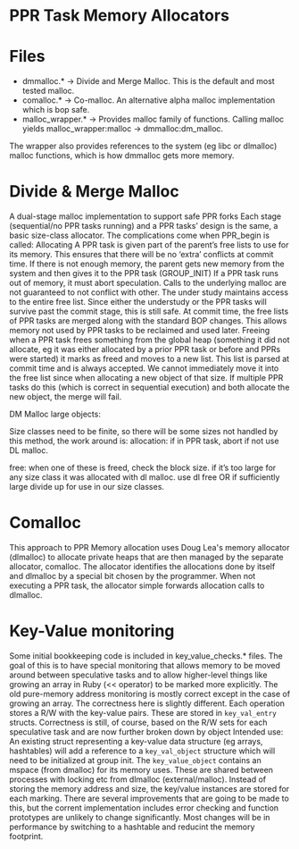 
PPR Task Memory Allocators
==========================

# Files

* dmmalloc.* -> Divide and Merge Malloc. This is the default and most tested malloc.
* comalloc.* -> Co-malloc. An alternative alpha malloc implementation which is bop safe.
* malloc_wrapper.* -> Provides malloc family of functions. Calling malloc yields malloc_wrapper:malloc -> dmmalloc:dm_malloc.

The wrapper also provides references to the system (eg libc or dlmalloc) malloc functions, which is how dmmalloc gets more memory.

# Divide & Merge Malloc

A dual-stage malloc implementation to support safe PPR forks
Each stage (sequential/no PPR tasks running) and a PPR tasks’ design is the same, a basic size-class allocator. The complications come when PPR_begin is called:
Allocating
A PPR task is given part of the parent’s free lists to use for its memory. This ensures that there will be no ‘extra’ conflicts at commit time.
If there is not enough memory, the parent gets new memory from the system and then gives it to the PPR task (GROUP_INIT)
If a PPR task runs out of memory, it must abort speculation. Calls to the underlying malloc are not guaranteed to not conflict with other.
The under study maintains access to the entire free list. Since either the understudy or the PPR tasks will survive past the commit stage, this is still safe.
At commit time, the free lists of PPR tasks are merged along with the standard BOP changes. This allows memory not used by PPR tasks to be reclaimed and used later.
Freeing
when a PPR task frees something from the global heap (something it did not allocate, eg it was either allocated by a prior PPR task or before and PPRs were started) it marks as freed and moves to a new list. This list is parsed at commit time and is always accepted. We cannot immediately move it into the free list since when allocating a new object of that size. If multiple PPR tasks do this (which is correct in sequential execution) and both allocate the new object, the merge will fail.

DM Malloc large objects:

Size classes need to be finite, so there will be some sizes not handled by this method, the work around is:
allocation: if in PPR task, abort if not use DL malloc.

free: when one of these is freed, check the block size. if it’s too large for any size class it was allocated with dl malloc. use dl free OR if sufficiently large divide up for use in our size classes.


# Comalloc

This approach to PPR Memory allocation uses Doug Lea's memory allocator (dlmalloc) to allocate private heaps that are then managed by the separate allocator, comalloc. The allocator identifies the allocations done by itself and dlmalloc by a special bit chosen by the programmer. When not executing a PPR task, the allocator simple forwards allocation calls to dlmalloc.


# Key-Value monitoring
Some initial bookkeeping code is included in key_value_checks.* files. The goal of this is to have special monitoring that allows memory to be moved around between speculative tasks and to allow higher-level things like growing an array in Ruby (<< operator) to be marked more explicitly. The old pure-memory address monitoring is mostly correct except in the case of growing an array.
The correctness here is slightly different. Each operation stores a R/W with the key-value pairs. These are stored in ```key_val_entry``` structs. Correctness is still, of course, based on the R/W sets for each speculative task and are now further broken down by object
Intended use:
An existing struct representing a key-value data structure (eg arrays, hashtables) will add a reference to a ```key_val_object``` structure which will need to be initialized at group init. The ```key_value_object``` contains an mspace (from dmalloc) for its memory uses. These are shared between processes with locking etc from dlmalloc (external/malloc).
Instead of storing the memory address and size, the key/value instances are stored for each marking.
There are several improvements that are going to be made to this, but the corrent implementation includes error checking and function prototypes are unlikely to change significantly. Most changes will be in performance by switching to a hashtable and reducint the memory footprint.
